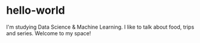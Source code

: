 # hello-world
I'm studying Data Science & Machine Learning. I like to talk about food, trips and series. Welcome to my space!
